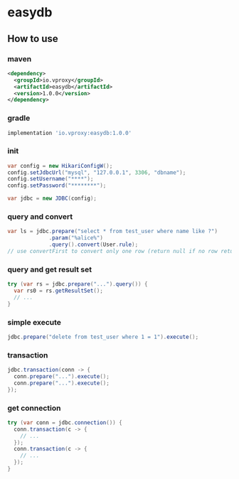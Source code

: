 # easydb

## How to use

### maven

```xml
<dependency>
  <groupId>io.vproxy</groupId>
  <artifactId>easydb</artifactId>
  <version>1.0.0</version>
</dependency>
```

### gradle

```groovy
implementation 'io.vproxy:easydb:1.0.0'
```

### init

```java
var config = new HikariConfigW();
config.setJdbcUrl("mysql", "127.0.0.1", 3306, "dbname");
config.setUsername("****");
config.setPassword("********");

var jdbc = new JDBC(config);
```

### query and convert

```java
var ls = jdbc.prepare("select * from test_user where name like ?")
             .param("%alice%")
             .query().convert(User.rule);
// use convertFirst to convert only one row (return null if no row returned)
```

### query and get result set

```java
try (var rs = jdbc.prepare("...").query()) {
  var rs0 = rs.getResultSet();
  // ...
}
```

### simple execute

```java
jdbc.prepare("delete from test_user where 1 = 1").execute();
```

### transaction

```java
jdbc.transaction(conn -> {
  conn.prepare("...").execute();
  conn.prepare("...").execute();
});
```

### get connection

```java
try (var conn = jdbc.connection()) {
  conn.transaction(c -> {
    // ...
  });
  conn.transaction(c -> {
    // ...
  });
}
```
